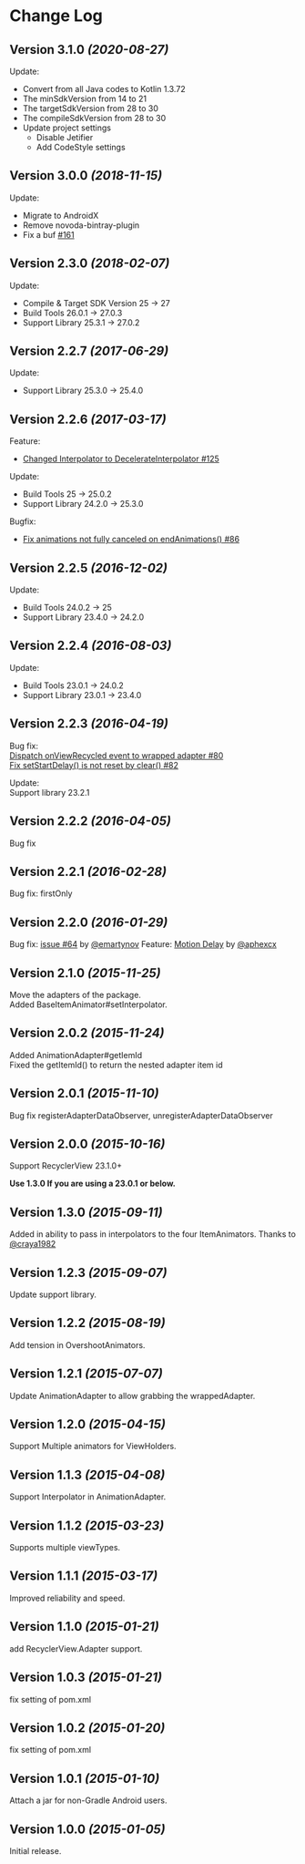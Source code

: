 Change Log
==========

Version 3.1.0 *(2020-08-27)*
----------------------------

Update:
- Convert from all Java codes to Kotlin 1.3.72
- The minSdkVersion from 14 to 21
- The targetSdkVersion from 28 to 30
- The compileSdkVersion from 28 to 30
- Update project settings
  - Disable Jetifier
  - Add CodeStyle settings

Version 3.0.0 *(2018-11-15)*
----------------------------

Update:
- Migrate to AndroidX
- Remove novoda-bintray-plugin
- Fix a buf [#161](https://github.com/wasabeef/recyclerview-animators/pull/161)

Version 2.3.0 *(2018-02-07)*
----------------------------

Update:  
- Compile & Target SDK Version 25 -> 27  
- Build Tools 26.0.1 -> 27.0.3  
- Support Library 25.3.1 -> 27.0.2  

Version 2.2.7 *(2017-06-29)*
----------------------------

Update:
- Support Library 25.3.0 -> 25.4.0

Version 2.2.6 *(2017-03-17)*
----------------------------

Feature:
- [Changed Interpolator to DecelerateInterpolator #125](https://github.com/wasabeef/recyclerview-animators/pull/125)

Update:
- Build Tools 25 -> 25.0.2
- Support Library 24.2.0 -> 25.3.0

Bugfix:
- [Fix animations not fully canceled on endAnimations()  #86](https://github.com/wasabeef/recyclerview-animators/pull/86)


Version 2.2.5 *(2016-12-02)*
----------------------------

Update:
- Build Tools 24.0.2 -> 25
- Support Library 23.4.0 -> 24.2.0


Version 2.2.4 *(2016-08-03)*
----------------------------

Update:  
- Build Tools 23.0.1 -> 24.0.2  
- Support Library 23.0.1 -> 23.4.0  


Version 2.2.3 *(2016-04-19)*
----------------------------

Bug fix:  
 [Dispatch onViewRecycled event to wrapped adapter #80](https://github.com/wasabeef/recyclerview-animators/pull/80)  
 [Fix setStartDelay() is not reset by clear() #82](https://github.com/wasabeef/recyclerview-animators/pull/82)  
 
Update:  
 Support library 23.2.1

Version 2.2.2 *(2016-04-05)*
----------------------------

Bug fix

Version 2.2.1 *(2016-02-28)*
----------------------------

Bug fix: firstOnly

Version 2.2.0 *(2016-01-29)*
----------------------------

Bug fix: [issue #64](https://github.com/wasabeef/recyclerview-animators/issues/64) by [@emartynov](https://github.com/wasabeef/recyclerview-animators/issues/64)
Feature: [Motion Delay](https://github.com/wasabeef/recyclerview-animators/pull/66) by [@aphexcx](https://github.com/aphexcx)

Version 2.1.0 *(2015-11-25)*
----------------------------

Move the adapters of the package.  
Added BaseItemAnimator#setInterpolator.  

Version 2.0.2 *(2015-11-24)*
----------------------------

Added AnimationAdapter#getIemId  
 Fixed the getItemId() to return the nested adapter item id  

Version 2.0.1 *(2015-11-10)*
----------------------------

Bug fix registerAdapterDataObserver, unregisterAdapterDataObserver

Version 2.0.0 *(2015-10-16)*
----------------------------

Support RecyclerView 23.1.0+

**Use 1.3.0 If you are using a 23.0.1 or below.**

Version 1.3.0 *(2015-09-11)*
----------------------------

Added in ability to pass in interpolators to the four ItemAnimators.
Thanks to [@craya1982](https://github.com/craya1982)

Version 1.2.3 *(2015-09-07)*
----------------------------

Update support library.

Version 1.2.2 *(2015-08-19)*
----------------------------

Add tension in OvershootAnimators.

Version 1.2.1 *(2015-07-07)*
----------------------------

Update AnimationAdapter to allow grabbing the wrappedAdapter.

Version 1.2.0 *(2015-04-15)*
----------------------------

Support Multiple animators for ViewHolders.

Version 1.1.3 *(2015-04-08)*
----------------------------

Support Interpolator in AnimationAdapter.

Version 1.1.2 *(2015-03-23)*
----------------------------

Supports multiple viewTypes.

Version 1.1.1 *(2015-03-17)*
----------------------------

Improved reliability and speed.

Version 1.1.0 *(2015-01-21)*
----------------------------

add RecyclerView.Adapter support.


Version 1.0.3 *(2015-01-21)*
----------------------------

fix setting of pom.xml

Version 1.0.2 *(2015-01-20)*
----------------------------

fix setting of pom.xml

Version 1.0.1 *(2015-01-10)*
----------------------------

Attach a jar for non-Gradle Android users.

Version 1.0.0 *(2015-01-05)*
----------------------------

Initial release.
